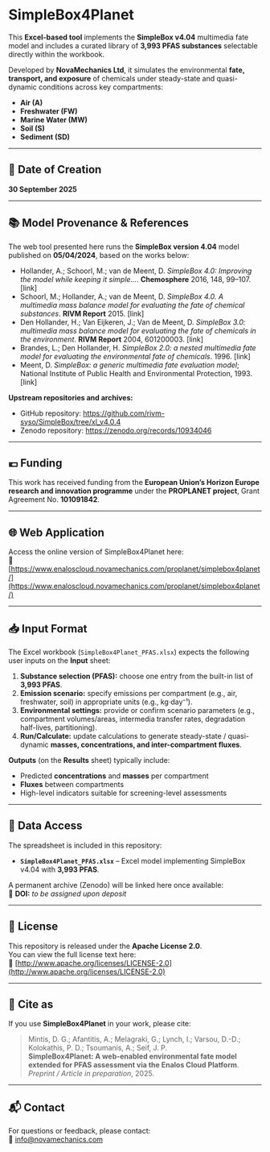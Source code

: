# SimpleBox4Planet

This **Excel-based tool** implements the **SimpleBox v4.04** multimedia fate model and includes a curated library of **3,993 PFAS substances** selectable directly within the workbook.

Developed by **NovaMechanics Ltd**, it simulates the environmental **fate, transport, and exposure** of chemicals under steady-state and quasi-dynamic conditions across key compartments:
- **Air (A)**
- **Freshwater (FW)**
- **Marine Water (MW)**
- **Soil (S)**
- **Sediment (SD)**

---

## 📅 Date of Creation

**30 September 2025**

---

## 📚 Model Provenance & References

The web tool presented here runs the **SimpleBox version 4.04** model published on **05/04/2024**, based on the works below:

- Hollander, A.; Schoorl, M.; van de Meent, D. *SimpleBox 4.0: Improving the model while keeping it simple…*. **Chemosphere** 2016, 148, 99–107. [link]
- Schoorl, M.; Hollander, A.; van de Meent, D. *SimpleBox 4.0. A multimedia mass balance model for evaluating the fate of chemical substances*. **RIVM Report** 2015. [link]
- Den Hollander, H.; Van Eijkeren, J.; Van de Meent, D. *SimpleBox 3.0: multimedia mass balance model for evaluating the fate of chemicals in the environment*. **RIVM Report** 2004, 601200003. [link]
- Brandes, L.; Den Hollander, H. *SimpleBox 2.0: a nested multimedia fate model for evaluating the environmental fate of chemicals*. 1996. [link]
- Meent, D. *SimpleBox: a generic multimedia fate evaluation model*; National Institute of Public Health and Environmental Protection, 1993. [link]

**Upstream repositories and archives:**
- GitHub repository: https://github.com/rivm-syso/SimpleBox/tree/xl_v4.0.4  
- Zenodo repository: https://zenodo.org/records/10934046

---

## 💶 Funding

This work has received funding from the **European Union’s Horizon Europe research and innovation programme** under the **PROPLANET project**, Grant Agreement No. **101091842**.

---

## 🌐 Web Application

Access the online version of SimpleBox4Planet here:  
🔗 [https://www.enaloscloud.novamechanics.com/proplanet/simplebox4planet/](https://www.enaloscloud.novamechanics.com/proplanet/simplebox4planet/)

---

## 📥 Input Format

The Excel workbook (`SimpleBox4Planet_PFAS.xlsx`) expects the following user inputs on the **Input** sheet:

1. **Substance selection (PFAS):** choose one entry from the built-in list of **3,993 PFAS**.  
2. **Emission scenario:** specify emissions per compartment (e.g., air, freshwater, soil) in appropriate units (e.g., kg·day⁻¹).  
3. **Environmental settings:** provide or confirm scenario parameters (e.g., compartment volumes/areas, intermedia transfer rates, degradation half-lives, partitioning).  
4. **Run/Calculate:** update calculations to generate steady-state / quasi-dynamic **masses, concentrations, and inter-compartment fluxes**.

**Outputs** (on the **Results** sheet) typically include:  
- Predicted **concentrations** and **masses** per compartment  
- **Fluxes** between compartments  
- High-level indicators suitable for screening-level assessments

---

## 📁 Data Access

The spreadsheet is included in this repository:  
- **`SimpleBox4Planet_PFAS.xlsx`** – Excel model implementing SimpleBox v4.04 with **3,993 PFAS**.

A permanent archive (Zenodo) will be linked here once available:  
📌 **DOI:** *to be assigned upon deposit*

---

## 🧾 License

This repository is released under the **Apache License 2.0**.  
You can view the full license text here:  
🔗 [http://www.apache.org/licenses/LICENSE-2.0](http://www.apache.org/licenses/LICENSE-2.0)

---

## 📣 Cite as

If you use **SimpleBox4Planet** in your work, please cite:

> Mintis, D. G.; Afantitis, A.; Melagraki, G.; Lynch, I.; Varsou, D.-D.; Kolokathis, P. D.; Tsoumanis, A.; Seif, J. P.  
> **SimpleBox4Planet: A web-enabled environmental fate model extended for PFAS assessment via the Enalos Cloud Platform**. *Preprint / Article in preparation*, 2025.

---

## 📬 Contact

For questions or feedback, please contact:  
📧 [info@novamechanics.com](mailto:info@novamechanics.com)
